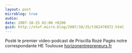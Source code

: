 ```yaml
---
layout: post
microblog: true
audio: 
date: 2007-10-25 02:00 +0200
guid: http://xtof.micro.blog/2007/10/25/t362478972.html
---
```

Posté le premier video-podcast de Priscilla Rozé Pagès notre correspondante HE Toulouse [horizonentrepreneurs.fr](http://horizonentrepreneurs.fr/)
